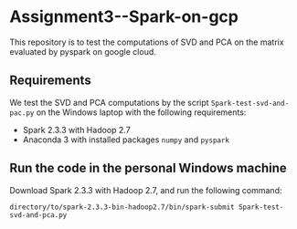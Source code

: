 # Assignment3--Spark-on-gcp
This repository is to test the computations of SVD and PCA on the matrix evaluated by pyspark on google cloud.

## Requirements 

We test the SVD and PCA computations by the script `Spark-test-svd-and-pac.py` on the Windows laptop with the following requirements: 

* Spark 2.3.3 with Hadoop 2.7 
* Anaconda 3 with installed packages `numpy` and `pyspark` 

## Run the code in the personal Windows machine 

Download Spark 2.3.3 with Hadoop 2.7, and run the following command: 

`directory/to/spark-2.3.3-bin-hadoop2.7/bin/spark-submit Spark-test-svd-and-pca.py`

